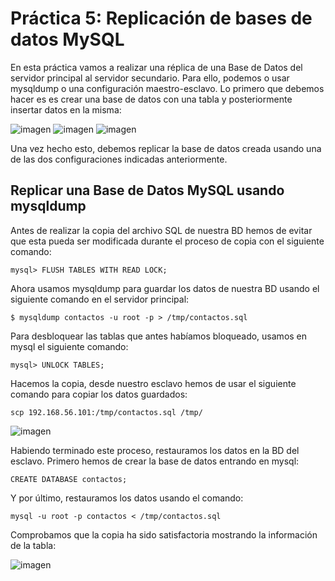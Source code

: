# Práctica 5: Replicación de bases de datos MySQL
En esta práctica vamos a realizar una réplica de una Base de Datos del servidor principal al servidor secundario. Para ello, podemos o usar mysqldump o una configuración maestro-esclavo. Lo primero que debemos hacer es es crear una base de datos con una tabla y posteriormente insertar datos en la misma:

![imagen](https://github.com/Antobio17/swap1819/blob/master/practica5/imagenes/db1.png)
![imagen](https://github.com/Antobio17/swap1819/blob/master/practica5/imagenes/db2.png)
![imagen](https://github.com/Antobio17/swap1819/blob/master/practica5/imagenes/db3.png)

Una vez hecho esto, debemos replicar la base de datos creada usando una de las dos configuraciones indicadas anteriormente.

## Replicar una Base de Datos MySQL usando mysqldump
Antes de realizar la copia del archivo SQL de nuestra BD hemos de evitar que esta pueda ser modificada durante el proceso de copia con el siguiente comando:

    mysql> FLUSH TABLES WITH READ LOCK;

Ahora usamos mysqldump para guardar los datos de nuestra BD usando el siguiente comando en el servidor principal:

    $ mysqldump contactos -u root -p > /tmp/contactos.sql

Para desbloquear las tablas que antes habíamos bloqueado, usamos en mysql el siguiente comando:

    mysql> UNLOCK TABLES;

Hacemos la copia, desde nuestro esclavo hemos de usar el siguiente comando para copiar los datos guardados:

    scp 192.168.56.101:/tmp/contactos.sql /tmp/
    
![imagen](https://github.com/Antobio17/swap1819/blob/master/practica5/imagenes/db4.png)

Habiendo terminado este proceso, restauramos los datos en la BD del esclavo. Primero hemos de crear la base de datos entrando en mysql:

    CREATE DATABASE contactos;

Y por último, restauramos los datos usando el comando:

    mysql -u root -p contactos < /tmp/contactos.sql

Comprobamos que la copia ha sido satisfactoria mostrando la información de la tabla:

![imagen](https://github.com/Antobio17/swap1819/blob/master/practica5/imagenes/db5.png)

